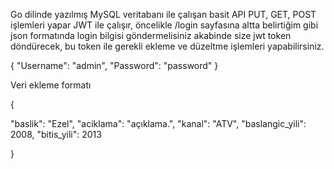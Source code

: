 Go dilinde yazılmış MySQL veritabanı ile çalışan basit API
PUT, GET, POST işlemleri yapar JWT ile çalışır, öncelikle /login sayfasına altta belirtiğim gibi json formatında login bilgisi göndermelisiniz akabinde size jwt token döndürecek, bu token ile gerekli ekleme ve düzeltme işlemleri yapabilirsiniz.

{
  "Username": "admin",
  "Password": "password"
}

Veri ekleme formatı

{
  
  "baslik": "Ezel",
  "aciklama": "açıklama.",
  "kanal": "ATV",
  "baslangic_yili": 2008,
  "bitis_yili": 2013

}
